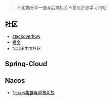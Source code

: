 >不定期分享一些与后端相关不错的资源学习网站

## 社区
- [stackoverflow](https://stackoverflow.com/)
- [掘金](https://juejin.cn/)
- [NODE中文社区](https://cnodejs.org/)

## Spring-Cloud
  ## Nacos
  - [Nacos集群与单机切换](https://blog.csdn.net/zhangsann_6/article/details/121443435)
